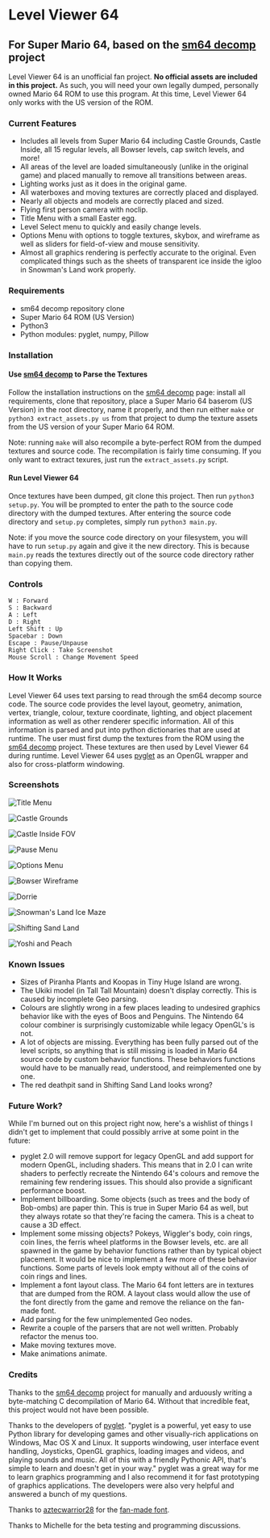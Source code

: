 # Level Viewer 64
## For Super Mario 64, based on the [sm64 decomp](https://github.com/n64decomp/sm64) project

Level Viewer 64 is an unofficial fan project.  **No official assets are included in this project.**  As such, you will need your own legally dumped, personally owned Mario 64 ROM to use this program.  At this time, Level Viewer 64 only works with the US version of the ROM.

### Current Features
- Includes all levels from Super Mario 64 including Castle Grounds, Castle Inside, all 15 regular levels, all Bowser levels, cap switch levels, and more!
- All areas of the level are loaded simultaneously (unlike in the original game) and placed manually to remove all transitions between areas.
- Lighting works just as it does in the original game.
- All waterboxes and moving textures are correctly placed and displayed.
- Nearly all objects and models are correctly placed and sized.
- Flying first person camera with noclip.
- Title Menu with a small Easter egg.
- Level Select menu to quickly and easily change levels.
- Options Menu with options to toggle textures, skybox, and wireframe as well as sliders for field-of-view and mouse sensitivity.
- Almost all graphics rendering is perfectly accurate to the original.  Even complicated things such as the sheets of transparent ice inside the igloo in Snowman's Land work properly.


### Requirements

- sm64 decomp repository clone
- Super Mario 64 ROM (US Version)
- Python3
- Python modules: pyglet, numpy, Pillow


### Installation

#### Use [sm64 decomp](https://github.com/n64decomp/sm64) to Parse the Textures

Follow the installation instructions on the [sm64 decomp](https://github.com/n64decomp/sm64) page: install all requirements, clone that repository, place a Super Mario 64 baserom (US Version) in the root directory, name it properly, and then run either `make` or `python3 extract_assets.py us` from that project to dump the texture assets from the US version of your Super Mario 64 ROM.

Note: running `make` will also recompile a byte-perfect ROM from the dumped textures and source code.  The recompilation is fairly time consuming.  If you only want to extract texures, just run the `extract_assets.py` script.

#### Run Level Viewer 64

Once textures have been dumped, git clone this project.  Then run `python3 setup.py`.  You will be prompted to enter the path to the source code directory with the dumped textures.  After entering the source code directory and `setup.py` completes, simply run `python3 main.py`.

Note: if you move the source code directory on your filesystem, you will have to run `setup.py` again and give it the new directory.  This is because `main.py` reads the textures directly out of the source code directory rather than copying them.


### Controls

```
W : Forward
S : Backward
A : Left
D : Right
Left Shift : Up
Spacebar : Down
Escape : Pause/Unpause
Right Click : Take Screenshot
Mouse Scroll : Change Movement Speed
```


### How It Works
Level Viewer 64 uses text parsing to read through the sm64 decomp source code.  The source code provides the level layout, geometry, animation, vertex, triangle, colour, texture coordinate, lighting, and object placement information as well as other renderer specific information.  All of this information is parsed and put into python dictionaries that are used at runtime.  The user must first dump the textures from the ROM using the [sm64 decomp](https://github.com/n64decomp/sm64) project.  These textures are then used by Level Viewer 64 during runtime.  Level Viewer 64 uses [pyglet](http://pyglet.org/) as an OpenGL wrapper and also for cross-platform windowing.


### Screenshots

![Title Menu](docs/images/title_menu.jpg)

![Castle Grounds](docs/images/castle_grounds.jpg)

![Castle Inside FOV](docs/images/castle_inside.jpg)

![Pause Menu](docs/images/pause_menu_bob.jpg)

![Options Menu](docs/images/options_menu.jpg)

![Bowser Wireframe](docs/images/bowser_wireframe.jpg)

![Dorrie](docs/images/dorrie.jpg)

![Snowman's Land Ice Maze](docs/images/sl_ice_maze.jpg)

![Shifting Sand Land](docs/images/ssl.jpg)

![Yoshi and Peach](docs/images/yoshi_peach.jpg)


### Known Issues

- Sizes of Piranha Plants and Koopas in Tiny Huge Island are wrong.
- The Ukiki model (in Tall Tall Mountain) doesn't display correctly.  This is caused by incomplete Geo parsing.
- Colours are slightly wrong in a few places leading to undesired graphics behavior like with the eyes of Boos and Penguins.  The Nintendo 64 colour combiner is surprisingly customizable while legacy OpenGL's is not.
- A lot of objects are missing.  Everything has been fully parsed out of the level scripts, so anything that is still missing is loaded in Mario 64 source code by custom behavior functions.  These behaviors functions would have to be manually read, understood, and reimplemented one by one.
- The red deathpit sand in Shifting Sand Land looks wrong?


### Future Work?

While I'm burned out on this project right now, here's a wishlist of things I didn't get to implement that could possibly arrive at some point in the future:

- pyglet 2.0 will remove support for legacy OpenGL and add support for modern OpenGL, including shaders.  This means that in 2.0 I can write shaders to perfectly recreate the Nintendo 64's colours and remove the remaining few rendering issues.  This should also provide a significant performance boost.
- Implement billboarding.  Some objects (such as trees and the body of Bob-ombs) are paper thin.  This is true in Super Mario 64 as well, but they always rotate so that they're facing the camera.  This is a cheat to cause a 3D effect.
- Implement some missing objects?  Pokeys, Wiggler's body, coin rings, coin lines, the ferris wheel platforms in the Bowser levels, etc. are all spawned in the game by behavior functions rather than by typical object placement.  It would be nice to implement a few more of these behavior functions.  Some parts of levels look empty without all of the coins of coin rings and lines.
- Implement a font layout class.  The Mario 64 font letters are in textures that are dumped from the ROM.  A layout class would allow the use of the font directly from the game and remove the reliance on the fan-made font.
- Add parsing for the few unimplemented Geo nodes.
- Rewrite a couple of the parsers that are not well written.  Probably refactor the menus too.
- Make moving textures move.
- Make animations animate.


### Credits

Thanks to the [sm64 decomp](https://github.com/n64decomp/sm64) project for manually and arduously writing a byte-matching C decompilation of Mario 64.  Without that incredible feat, this project would not have been possible.

Thanks to the developers of [pyglet](http://pyglet.org/).  "pyglet is a powerful, yet easy to use Python library for developing games and other visually-rich applications on Windows, Mac OS X and Linux. It supports windowing, user interface event handling, Joysticks, OpenGL graphics, loading images and videos, and playing sounds and music. All of this with a friendly Pythonic API, that's simple to learn and doesn't get in your way."  pyglet was a great way for me to learn graphics programming and I also recommend it for fast prototyping of graphics applications.  The developers were also very helpful and answered a bunch of my questions.

Thanks to [aztecwarrior28](https://fontstruct.com/fontstructors/1606234/aztecwarrior28) for the [fan-made font](https://fontstruct.com/fontstructions/show/1770031/super-mario-64-8).

Thanks to Michelle for the beta testing and programming discussions.